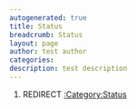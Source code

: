 ```yaml
---
autogenerated: true
title: Status
breadcrumb: Status
layout: page
author: test author
categories: 
description: test description
---
```


1.  REDIRECT [:Category:Status](_Category_Status "wikilink")
